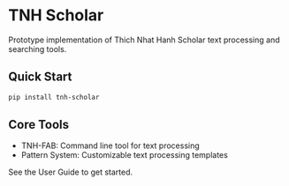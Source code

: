 # TNH Scholar

Prototype implementation of Thich Nhat Hanh Scholar text processing and searching tools.

## Quick Start

```bash
pip install tnh-scholar
```

## Core Tools

- TNH-FAB: Command line tool for text processing
- Pattern System: Customizable text processing templates

See the User Guide to get started.